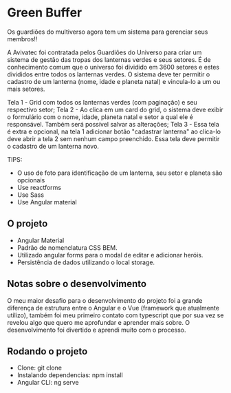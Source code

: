 # Green Buffer

Os guardiões do multiverso agora tem um sistema para gerenciar seus membros!!

A Avivatec foi contratada pelos Guardiões do Universo para criar um sistema de gestão das tropas dos lanternas verdes e seus setores. É de conhecimento comum que o universo foi dividido em 3600 setores e estes divididos entre todos os lanternas verdes. O sistema deve ter permitir o cadastro de um lanterna (nome, idade e planeta natal) e vincula-lo a um ou mais setores.

Tela 1 - Grid com todos os lanternas verdes (com paginação) e seu respectivo setor;
Tela 2 - Ao clica em um card do grid, o sistema deve exibir o formulário com o nome, idade, planeta natal e setor a qual ele é responsável. Também será possível salvar as alterações;
Tela 3 - Essa tela é extra e opcional, na tela 1 adicionar botão "cadastrar lanterna" ao clica-lo deve abrir a tela 2 sem nenhum campo preenchido. Essa tela deve permitir o cadastro de um lanterna novo.


TIPS: 

- O uso de foto para identificação de um lanterna, seu setor e planeta são opcionais
- Use reactforms
- Use Sass
- Use Angular material

## O projeto

 - Angular Material
 - Padrão de nomenclatura CSS BEM.
 - Utilizado angular forms para o modal de editar e adicionar heróis.
 - Persistência de dados utilizando o local storage.

## Notas sobre o desenvolvimento

O meu maior desafio para o desenvolvimento do projeto foi a grande diferença de estrutura entre o Angular e o Vue (framework que atualmente utilizo), também foi meu primeiro contato com typescript que por sua vez se revelou algo que quero me aprofundar e aprender mais sobre. O desenvolvimento foi divertido e aprendi muito com o processo.

## Rodando o projeto

- Clone: git clone
- Instalando dependencias: npm install
- Angular CLI: ng serve


